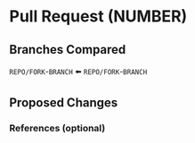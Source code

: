 # Pull Request (NUMBER)

## Branches Compared
<!-- Provide the branches being compared. -->
<!-- The fork would also be included here. -->
<!-- Replace whatever's in the code lines with the respective branches/repos/forks-->

`REPO/FORK`-`BRANCH` :arrow_left: `REPO/FORK`-`BRANCH`

## Proposed Changes
<!-- Provide a concise description of the proposed changes. -->
<!-- Use :heavy_plus_sign: for additions, :heavy_minus_sign: for deletions. -->
<!-- Use :heavy_check_mark: for general changes. -->
<!-- Use :bulb: for general information. -->
<!-- Additions are listed before deletions -->

### References (optional)
<!-- If this PR is related to an issue or task, reference it here (e.g. closes #1) -->
<!-- Remove this header if you're not using it -->
